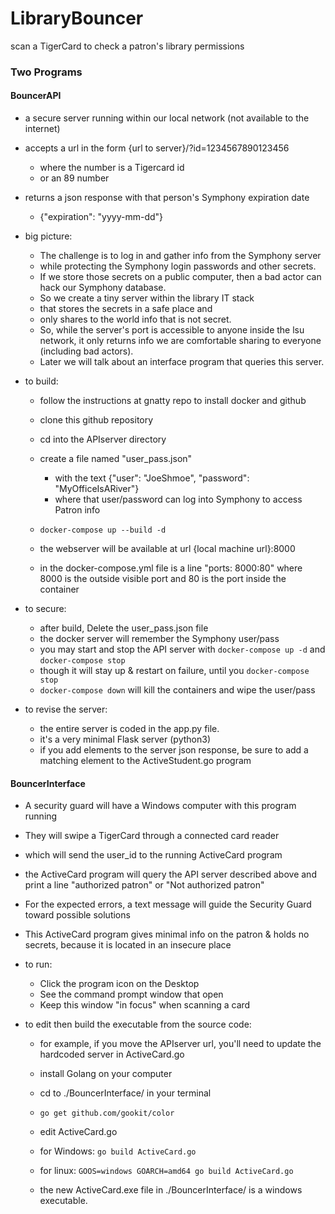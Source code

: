 # LibraryBouncer
scan a TigerCard to check a patron's library permissions

### Two Programs

#### BouncerAPI

- a secure server running within our local network (not available to the internet)
- accepts a url in the form {url to server}/?id=1234567890123456

  - where the number is a Tigercard id
  - or an 89 number

- returns a json response with that person's Symphony expiration date

  - {"expiration": "yyyy-mm-dd"}

- big picture:

  - The challenge is to log in and gather info from the Symphony server
  - while protecting the Symphony login passwords and other secrets.
  - If we store those secrets on a public computer, then a bad actor can hack our Symphony database.
  - So we create a tiny server within the library IT stack
  - that stores the secrets in a safe place and
  - only shares to the world info that is not secret.
  - So, while the server's port is accessible to anyone inside the lsu network, it only returns info we are comfortable sharing to everyone (including bad actors).
  - Later we will talk about an interface program that queries this server.

- to build:

  - follow the instructions at gnatty repo to install docker and github
  - clone this github repository
  - cd into the APIserver directory
  - create a file named "user_pass.json"

    - with the text {"user": "JoeShmoe", "password": "MyOfficeIsARiver"}
    - where that user/password can log into Symphony to access Patron info

  - ```docker-compose up --build -d```
  - the webserver will be available at url {local machine url}:8000
  - in the docker-compose.yml file is a line "ports: 8000:80" where 8000 is the outside visible port and 80 is the port inside the container

- to secure:

  - after build, Delete the user_pass.json file
  - the docker server will remember the Symphony user/pass
  - you may start and stop the API server with ```docker-compose up -d``` and ```docker-compose stop```
  - though it will stay up & restart on failure, until you ```docker-compose stop```
  - ```docker-compose down``` will kill the containers and wipe the user/pass

- to revise the server:

  - the entire server is coded in the app.py file.
  - it's a very minimal Flask server (python3)
  - if you add elements to the server json response, be sure to add a matching element to the ActiveStudent.go program


#### BouncerInterface

- A security guard will have a Windows computer with this program running
- They will swipe a TigerCard through a connected card reader
- which will send the user_id to the running ActiveCard program
- the ActiveCard program will query the API server described above and print a line "authorized patron" or "Not authorized patron"
- For the expected errors, a text message will guide the Security Guard toward possible solutions
- This ActiveCard program gives minimal info on the patron & holds no secrets, because it is located in an insecure place


- to run:

  - Click the program icon on the Desktop
  - See the command prompt window that open
  - Keep this window "in focus" when scanning a card

- to edit then build the executable from the source code:

  - for example, if you move the APIserver url, you'll need to update the hardcoded server in ActiveCard.go

  - install Golang on your computer
  - cd to ./BouncerInterface/ in your terminal
  - ```go get github.com/gookit/color```
  - edit ActiveCard.go
  - for Windows: ```go build ActiveCard.go```
  - for linux: ```GOOS=windows GOARCH=amd64 go build ActiveCard.go```
  - the new ActiveCard.exe file in ./BouncerInterface/ is a windows executable.
